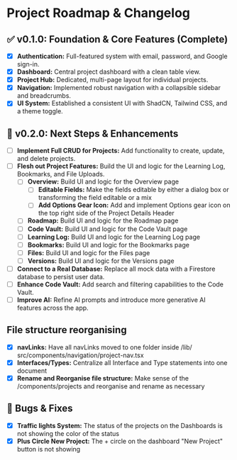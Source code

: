 # Project Roadmap & Changelog

## ✅ v0.1.0: Foundation & Core Features (Complete)

- [x] **Authentication:** Full-featured system with email, password, and Google sign-in.
- [x] **Dashboard:** Central project dashboard with a clean table view.
- [x] **Project Hub:** Dedicated, multi-page layout for individual projects.
- [x] **Navigation:** Implemented robust navigation with a collapsible sidebar and breadcrumbs.
- [x] **UI System:** Established a consistent UI with ShadCN, Tailwind CSS, and a theme toggle.

## 🚀 v0.2.0: Next Steps & Enhancements

- [ ] **Implement Full CRUD for Projects:** Add functionality to create, update, and delete projects.
- [ ] **Flesh out Project Features:** Build the UI and logic for the Learning Log, Bookmarks, and File Uploads.
  - [ ] **Overview:** Build UI and logic for the Overview page
    - [ ] **Editable Fields:** Make the fields editable by either a dialog box or transforming the field editable or a mix
    - [ ] **Add Options Gear Icon:** Add and implement Options gear icon on the top right side of the Project Details Header
  - [ ] **Roadmap:** Build UI and logic for the Roadmap page
  - [ ] **Code Vault:** Build UI and logic for the Code Vault page
  - [ ] **Learning Log:** Build UI and logic for the Learning Log page
  - [ ] **Bookmarks:** Build UI and logic for the Bookmarks page
  - [ ] **Files:** Build UI and logic for the Files page
  - [ ] **Versions:** Build UI and logic for the Versions page
- [ ] **Connect to a Real Database:** Replace all mock data with a Firestore database to persist user data.
- [ ] **Enhance Code Vault:** Add search and filtering capabilities to the Code Vault.
- [ ] **Improve AI:** Refine AI prompts and introduce more generative AI features across the app.

## File structure reorganising

- [x] **navLinks:** Have all navLinks moved to one folder inside /lib/
      src/components/navigation/project-nav.tsx
- [x] **Interfaces/Types:** Centralize all Interface and Type statements into one document
- [x] **Rename and Reorganise file structure:** Make sense of the /components/projects and reorganise and rename as necessary

## 🐛 Bugs & Fixes

- [x] **Traffic lights System:** The status of the projects on the Dashboards is not showing the color of the status
- [x] **Plus Circle New Project:** The + circle on the dashboard "New Project" button is not showing
